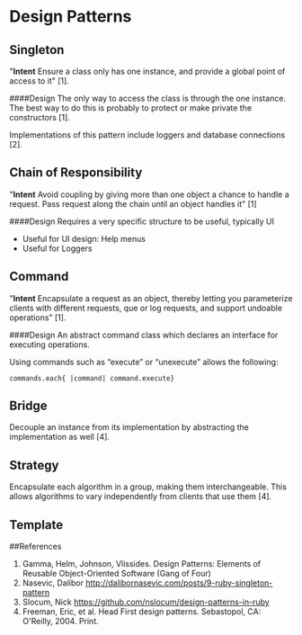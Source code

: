 Design Patterns
=================


Singleton
---------
"**Intent** Ensure a class only has one instance, and provide a global point of access to it" [1].

####Design
The only way to access the class is through the one instance.  The best way to do this is probably to protect or make private the constructors [1].

Implementations of this pattern include loggers and database connections [2].




Chain of Responsibility
-----------------------
"**Intent** Avoid coupling by giving more than one object a chance to handle a request.  Pass request along the chain until an object handles it" [1]

####Design
Requires a very specific structure to be useful, typically UI

- Useful for UI design: Help menus
- Useful for Loggers






Command
-------
"**Intent** Encapsulate a request as an object, thereby letting you parameterize clients with different requests, que or log requests, and support undoable operations" [1].

####Design
An abstract command class which declares an interface for executing operations.

Using commands such as “execute” or “unexecute” allows the following:
	
	commands.each{ |command| command.execute}





Bridge
--------
Decouple an instance from its implementation by abstracting the implementation as well [4].



Strategy
--------
Encapsulate each algorithm in a group, making them interchangeable.  This allows algorithms to vary independently from clients that use them [4].



Template
--------



##References
1. Gamma, Helm, Johnson, Vlissides.  Design Patterns: Elements of Reusable Object-Oriented Software (Gang of Four)
2. Nasevic, Dalibor  http://dalibornasevic.com/posts/9-ruby-singleton-pattern
3. Slocum, Nick		https://github.com/nslocum/design-patterns-in-ruby
4. Freeman, Eric, et al. Head First design patterns. Sebastopol, CA: O'Reilly, 2004. Print.

